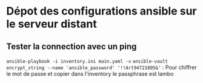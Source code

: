 # Dépot des configurations ansible sur le serveur distant 

## Tester la connection avec un ping
`ansible-playbook -i inventory.ini main.yaml -v`
`ansible-vault encrypt_string --name 'ansible_password' '!!Art94721805&'` : Pour chiffrer le mot de passe et copier dans l'inventory le passphrase est lambo
